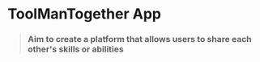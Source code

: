 # ToolManTogether App
>### Aim to create a platform that allows users to share each other's skills or abilities
